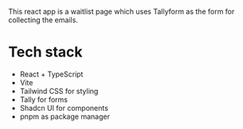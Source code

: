 This react app is a waitlist page which uses Tallyform as the form for collecting the emails.

# Tech stack
- React + TypeScript
- Vite
- Tailwind CSS for styling
- Tally for forms
- Shadcn UI for components
- pnpm as package manager

